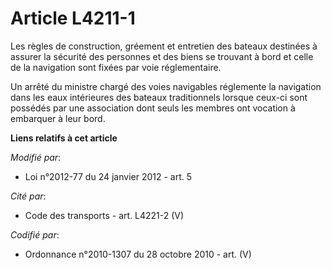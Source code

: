 # Article L4211-1

Les règles de construction, gréement et entretien des bateaux destinées à assurer la sécurité des personnes et des biens se
trouvant à bord et celle de la navigation sont fixées par voie réglementaire.

Un arrêté du ministre chargé des voies navigables réglemente la navigation dans les eaux intérieures des bateaux
traditionnels lorsque ceux-ci sont possédés par une association dont seuls les membres ont vocation à embarquer à leur bord.

**Liens relatifs à cet article**

_Modifié par_:

  - Loi n°2012-77 du 24 janvier 2012 - art. 5

_Cité par_:

  - Code des transports - art. L4221-2 (V)

_Codifié par_:

  - Ordonnance n°2010-1307 du 28 octobre 2010 - art. (V)
